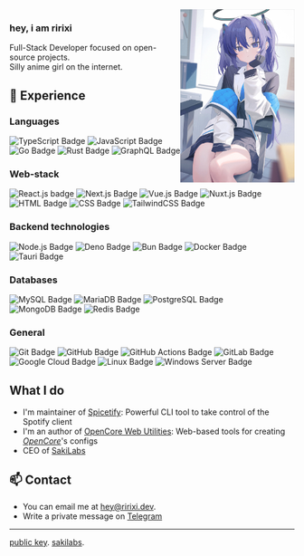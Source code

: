 <img align="right" src=".github/assets/banner.jpg" width="40%" height="40%" />


### hey, i am ririxi
Full-Stack Developer focused on open-source projects.
<br/>Silly anime girl on the internet.

## 💼 Experience

### Languages
![TypeScript Badge](https://img.shields.io/badge/typescript-007ACC?style=flat&logo=typescript&logoColor=white)
![JavaScript Badge](https://img.shields.io/badge/javascript-F7DF1E?style=flat&logo=javascript&logoColor=black)
![Go Badge](https://img.shields.io/badge/go-00ADD8?style=flat&logo=go&logoColor=white)
![Rust Badge](https://img.shields.io/badge/rust-%23000000.svg?style=flat&logo=rust&logoColor=white)
![GraphQL Badge](https://img.shields.io/badge/-graphql-E10098?style=flat&logo=graphql&logoColor=white)

### Web-stack
![React.js badge](https://img.shields.io/badge/react.js-20232A?style=flat&logo=react&logoColor=61DAFB)
![Next.js Badge](https://img.shields.io/badge/nuxt.js-black?style=flat&logo=next.js&logoColor=white)
![Vue.js Badge](https://img.shields.io/badge/vue.js-35495E?style=flat&logo=vue.js&logoColor=4FC08D)
![Nuxt.js Badge](https://img.shields.io/badge/nuxt.js-002E3B?style=flat&logo=nuxtdotjs&logoColor=#00DC82)
![HTML Badge](https://img.shields.io/badge/html5-%23E34F26.svg?style=flat&logo=html5&logoColor=white)
![CSS Badge](https://img.shields.io/badge/css3-%231572B6.svg?style=flat&logo=css3&logoColor=white)
![TailwindCSS Badge](https://img.shields.io/badge/tailwind_css-38B2AC?style=flat&logo=tailwind-css&logoColor=white)

### Backend technologies
![Node.js Badge](https://img.shields.io/badge/node.js-6DA55F?style=flat&logo=node.js&logoColor=white)
![Deno Badge](https://img.shields.io/badge/deno-000000?style=flat&logo=deno&logoColor=white)
![Bun Badge](https://img.shields.io/badge/bun-%23000000.svg?style=flat&logo=bun&logoColor=white)
![Docker Badge](https://img.shields.io/badge/docker-%230db7ed.svg?style=flat&logo=docker&logoColor=white)
![Tauri Badge](https://img.shields.io/badge/tauri-%2324C8DB.svg?style=flat&logo=tauri&logoColor=%23FFFFFF)

### Databases
![MySQL Badge](https://img.shields.io/badge/mysql-%2300f.svg?style=flat&logo=mysql&logoColor=white)
![MariaDB Badge](https://img.shields.io/badge/MariaDB-003545?style=flat&logo=mariadb&logoColor=white)
![PostgreSQL Badge](https://img.shields.io/badge/postgres-%23316192.svg?style=flat&logo=postgresql&logoColor=white)
![MongoDB Badge](https://img.shields.io/badge/MongoDB-%234ea94b.svg?style=flat&logo=mongodb&logoColor=white)
![Redis Badge](https://img.shields.io/badge/redis-%23DD0031.svg?style=flat&logo=redis&logoColor=white)

### General
![Git Badge](https://img.shields.io/badge/git-%23F05033.svg?style=flat&logo=git&logoColor=white)
![GitHub Badge](https://img.shields.io/badge/github-%23121011.svg?style=flat&logo=github&logoColor=white)
![GitHub Actions Badge](https://img.shields.io/badge/github%20actions-%232671E5.svg?style=flat&logo=githubactions&logoColor=white)
![GitLab Badge](https://img.shields.io/badge/gitlab-%23181717.svg?style=flat&logo=gitlab&logoColor=white)
![Google Cloud Badge](https://img.shields.io/badge/google%20cloud-%234285F4.svg?style=flat&logo=google-cloud&logoColor=white)
![Linux Badge](https://img.shields.io/badge/linux-FCC624?style=flat&logo=linux&logoColor=black)
![Windows Server Badge](https://img.shields.io/badge/windows%20server-0078D6?style=flat&logo=windows&logoColor=white)

## What I do
- I'm maintainer of [Spicetify](https://spicetify.app): Powerful CLI tool to take control of the Spotify client
- I'm an author of [OpenCore Web Utilities](https://github.com/ocwebutils): Web-based tools for creating *[OpenCore](https://github.com/acidanthera/OpenCorePkg)*'s configs
- CEO of [SakiLabs](https://github.com/sakilabs)

## 📫 Contact
- You can email me at [hey@ririxi.dev](mailto:hey@ririxi.dev).
- Write a private message on [Telegram](https://t.me/ririxi)

------
[public key](https://github.com/rxri.gpg). [sakilabs](https://github.com/sakilabs).
